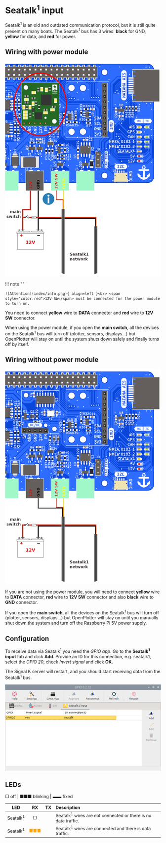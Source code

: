 # Seatalk<sup>1</sup> input

Seatalk<sup>1</sup> is an old and outdated communication protocol, but it is still quite present on many boats. The Seatalk<sup>1</sup> bus has 3 wires: **black** for GND, **yellow** for data, and **red** for power.

## Wiring with power module

![Wiring with power module](seatalk/seatalk-dcdc.png)

!!! note ""

    ![Attention](index/info.png){ align=left }<br> <span style="color:red">12V SW</span> must be connected for the power module to turn on.

You need to connect **yellow** wire to **DATA** connector and **red** wire to **12V SW** connector.

When using the power module, if you open the **main switch**, all the devices on the Seatalk<sup>1</sup> bus will turn off (plotter, sensors, displays...) but OpenPlotter will stay on until the system shuts down safely and finally turns off by itself.

## Wiring without power module

![Wiring without power module](seatalk/seatalk-no-dcdc.png)

If you are not using the power module, you will need to connect **yellow** wire to **DATA** connector, **red** wire to **12V SW** connector and also **black** wire to **GND** connector.

If you open the **main switch**, all the devices on the Seatalk<sup>1</sup> bus will turn off (plotter, sensors, displays...) but OpenPlotter will stay on until you manually shut down the system and turn off the Raspberry Pi 5V power supply.

## Configuration

To receive data via Seatalk<sup>1</sup> you need the *GPIO app*. Go to the **Seatalk<sup>1</sup> input** tab and click **Add**. Provide an ID for this connection, e.g. seatalk1, select the *GPIO 20*, check *Invert signal* and click **OK**.

The Signal K server will restart, and you should start receiving data from the Seatalk<sup>1</sup> bus.

![Configuration](seatalk/seatalk1.png)

## LEDs

□ off | ■■■ blinking |  ▬▬ fixed

|LED|RX|TX|Description|
|:--:|:--:|:--:|:---|
| Seatalk<sup>1</sup>  | □ |  |Seatalk<sup>1</sup> wires are not connected or there is no data traffic.|
| Seatalk<sup>1</sup>  |<span style="color:orange">■■■</span>|  |Seatalk<sup>1</sup> wires are connected and there is data traffic.|